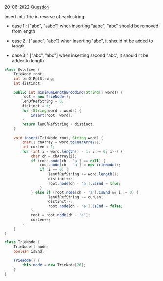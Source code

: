20-06-2022
[Question](https://leetcode.com/problems/short-encoding-of-words/)

Insert into Trie in reverse of each string

* case 1 : ["abc", "aabc"]
when inserting "aabc", "abc" should be removed from length

* case 2 : ["aabc", "abc"]
when inserting "abc", it should nt be added to length

* case 3 " ["abc", "abc"]
when inserting second "abc", it should nt be added to length

```java
class Solution {
    TrieNode root;
    int lenOfRefString;
    int distinct;
    
    public int minimumLengthEncoding(String[] words) {
        root = new TrieNode();
        lenOfRefString = 0;
        distinct = 0;
        for (String word : words) {
            insert(root, word);
        }
        return lenOfRefString + distinct;
    }
    
    void insert(TrieNode root, String word) {
        char[] chArray = word.toCharArray();
        int curLen = 1;
        for (int i = word.length() - 1; i >= 0; i--) {
            char ch = chArray[i];
            if (root.node[ch - 'a'] == null) {
                root.node[ch - 'a'] = new TrieNode();
                if (i == 0) {
                    lenOfRefString += word.length();
                    distinct++;
                    root.node[ch - 'a'].isEnd = true;
                }
            } else if (root.node[ch - 'a'].isEnd && i != 0) {
                    lenOfRefString -= curLen;
                    distinct--;
                    root.node[ch - 'a'].isEnd = false;
            }
            root = root.node[ch - 'a'];
            curLen++;
        }
    }
}

class TrieNode {
    TrieNode[] node;
    boolean isEnd;
    
    TrieNode() {
        this.node = new TrieNode[26];
    }
}
```

